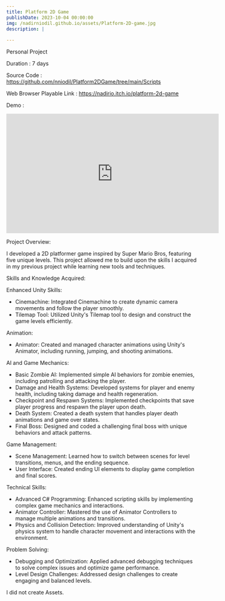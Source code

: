 ```yaml
---
title: Platform 2D Game
publishDate: 2023-10-04 00:00:00
img: /nadirniodil.github.io/assets/Platform-2D-game.jpg
description: |
  
---
```

Personal Project

Duration : 7 days

Source Code : https://github.com/nniodil/Platform2DGame/tree/main/Scripts

Web Browser Playable Link : https://nadirio.itch.io/platform-2d-game

Demo :
<iframe width="560" height="315" src="https://www.youtube.com/embed/IX_3WUophpM?si=zmNSkIV9vGoHyANJ" title="YouTube video player" frameborder="0" allow="accelerometer; autoplay; clipboard-write; encrypted-media; gyroscope; picture-in-picture; web-share" referrerpolicy="strict-origin-when-cross-origin" allowfullscreen></iframe>

Project Overview:

I developed a 2D platformer game inspired by Super Mario Bros, featuring five unique levels. This project allowed me to build upon the skills I acquired in my previous project while learning new tools and techniques.

Skills and Knowledge Acquired:

Enhanced Unity Skills:
- Cinemachine: Integrated Cinemachine to create dynamic camera movements and follow the player smoothly.
- Tilemap Tool: Utilized Unity's Tilemap tool to design and construct the game levels efficiently.

Animation:
- Animator: Created and managed character animations using Unity's Animator, including running, jumping, and shooting animations.

AI and Game Mechanics:
- Basic Zombie AI: Implemented simple AI behaviors for zombie enemies, including patrolling and attacking the player.
- Damage and Health Systems: Developed systems for player and enemy health, including taking damage and health regeneration.
- Checkpoint and Respawn Systems: Implemented checkpoints that save player progress and respawn the player upon death.
- Death System: Created a death system that handles player death animations and game over states.
- Final Boss: Designed and coded a challenging final boss with unique behaviors and attack patterns.

Game Management:
- Scene Management: Learned how to switch between scenes for level transitions, menus, and the ending sequence.
- User Interface: Created ending UI elements to display game completion and final scores.

Technical Skills:
- Advanced C# Programming: Enhanced scripting skills by implementing complex game mechanics and interactions.
- Animator Controller: Mastered the use of Animator Controllers to manage multiple animations and transitions.
- Physics and Collision Detection: Improved understanding of Unity's physics system to handle character movement and interactions with the environment.

Problem Solving:
- Debugging and Optimization: Applied advanced debugging techniques to solve complex issues and optimize game performance.
- Level Design Challenges: Addressed design challenges to create engaging and balanced levels.

I did not create Assets.
